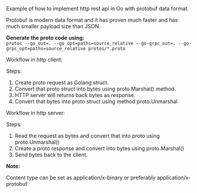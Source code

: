 Example of how to implement http rest api in Go with protobuf data format. 
 
Protobuf is modern data format and it has proven much faster and has much smaller payload size than JSON. 
  
<b>Generate the proto code using:</b>  
```protoc --go_out=. --go_opt=paths=source_relative --go-grpc_out=. --go-grpc_opt=paths=source_relative protos/*.proto```   

Workflow in http client: 

 Steps: 
 1) Create proto request as Golang struct.
 2) Convert that proto struct into bytes using proto.Marshal() method.
 3) HTTP server will returns back bytes as response.
 4) Convert that bytes into proto struct using method proto.Unmarshal
 
 Workflow in http server: 
 
 Steps:
 1) Read the request as bytes and convert that into proto using proto.Unmarshal()
 2) Create a proto response and convert into bytes using proto.Marshal()
 3) Send bytes back to the client.
 
 <b>Note:</b> 
 
 Content type can be set as application/x-binary or preferably application/x-protobuf
 
 
